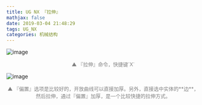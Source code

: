 ```yaml
---
title: UG NX 『拉伸』
mathjax: false
date: 2019-03-04 21:48:29
tags: UG_NX
categories: 机械结构
---
```


![image](http://image.huvjie.com/190304-02_img01.jpg)
<div style="font-size:13px;color:gray;text-align:center">▲ 『拉伸』命令，快捷键`X`</div>

<!--more-->

![image](http://image.huvjie.com/190304-02_img02.jpg)
<div style="font-size:13px;color:gray;text-align:center">▲ 『偏置』选项是比较好的，开放曲线可以直接加厚。另外，直接选中实体的**边**，然后拉伸，通过『偏置』加厚，是一个比较快捷的拉伸方式。</div>
